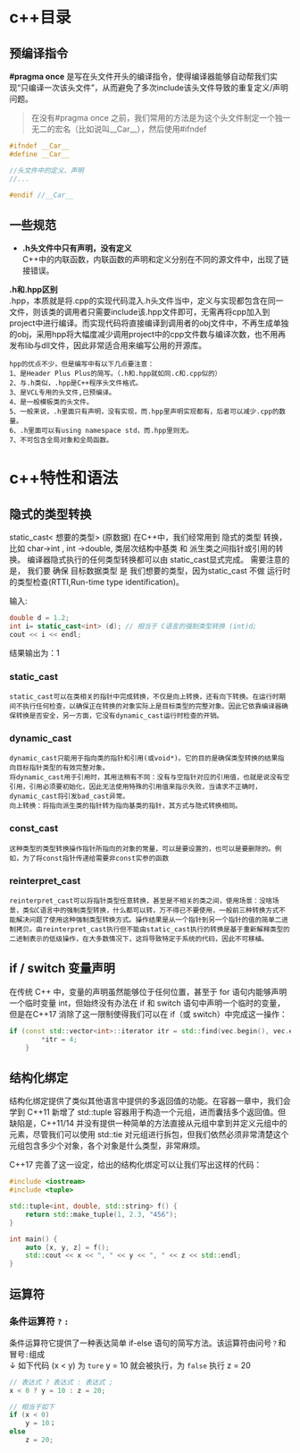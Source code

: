 # c++目录

## 预编译指令
**#pragma once** 是写在头文件开头的编译指令，使得编译器能够自动帮我们实现“只编译一次该头文件”，从而避免了多次include该头文件导致的重复定义/声明问题。
> 在没有#pragma once 之前，我们常用的方法是为这个头文件制定一个独一无二的宏名（比如说叫__Car__），然后使用#ifndef

```c++
#ifndef __Car__
#define __Car__

//头文件中的定义、声明
//...

#endif //__Car__
```

## 一些规范

+ **.h头文件中只有声明，没有定义** <br>
C++中的内联函数，内联函数的声明和定义分别在不同的源文件中，出现了链接错误。

**.h和.hpp区别**    
.hpp，本质就是将.cpp的实现代码混入.h头文件当中，定义与实现都包含在同一文件，则该类的调用者只需要include该.hpp文件即可，无需再将cpp加入到project中进行编译。而实现代码将直接编译到调用者的obj文件中，不再生成单独的obj，采用hpp将大幅度减少调用project中的cpp文件数与编译次数，也不用再发布lib与dll文件，因此非常适合用来编写公用的开源库。

    hpp的优点不少，但是编写中有以下几点要注意：
    1、是Header Plus Plus的简写。（.h和.hpp就如同.c和.cpp似的）
    2、与.h类似，.hpp是C++程序头文件格式。
    3、是VCL专用的头文件,已预编译。
    4、是一般模板类的头文件。
    5、一般来说，.h里面只有声明，没有实现，而.hpp里声明实现都有，后者可以减少.cpp的数量。
    6、.h里面可以有using namespace std，而.hpp里则无。
    7、不可包含全局对象和全局函数。



# c++特性和语法

## 隐式的类型转换
static_cast< 想要的类型> (原数据)
在C++中，我们经常用到 隐式的类型 转换，比如 char->int , int ->double, 类层次结构中基类 和 派生类之间指针或引用的转换。
编译器隐式执行的任何类型转换都可以由 static_cast显式完成。
需要注意的是， 我们要 确保 目标数据类型 是 我们想要的类型，因为static_cast 不做 运行时的类型检查(RTTI,Run-time type identification)。

输入:
~~~c++
double d = 1.2;
int i= static_cast<int> (d); // 相当于 C语言的强制类型转换 (int)d;
cout << i << endl;
~~~
结果输出为：1

### static_cast   
    static_cast可以在类相关的指针中完成转换，不仅是向上转换，还有向下转换。在运行时期间不执行任何检查，以确保正在转换的对象实际上是目标类型的完整对象。因此它依靠编译器确保转换是否安全，另一方面，它没有dynamic_cast运行时检查的开销。

### dynamic_cast  
    dynamic_cast只能用于指向类的指针和引用(或void*)。它的目的是确保类型转换的结果指向目标指针类型的有效完整对象。
    将dynamic_cast用于引用时，其用法稍有不同：没有与空指针对应的引用值，也就是说没有空引用，引用必须要初始化，因此无法使用特殊的引用值来指示失败，当请求不正确时，dynamic_cast将引发bad_cast异常。
    向上转换：将指向派生类的指针转为指向基类的指针，其方式与隐式转换相同。

### const_cast
    这种类型的类型转换操作指针所指向的对象的常量，可以是要设置的，也可以是要删除的。例如，为了将const指针传递给需要非const实参的函数

### reinterpret_cast    
    reinterpret_cast可以将指针类型任意转换，甚至是不相关的类之间，使用场景：没啥场景，类似C语言中的强制类型转换，什么都可以转，万不得已不要使用，一般前三种转换方式不能解决问题了使用这种强制类型转换方式。操作结果是从一个指针到另一个指针的值的简单二进制拷贝。由reinterpret_cast执行但不能由static_cast执行的转换是基于重新解释类型的二进制表示的低级操作，在大多数情况下，这将导致特定于系统的代码，因此不可移植。

## if / switch 变量声明
在传统 C++ 中，变量的声明虽然能够位于任何位置，甚至于 for 语句内能够声明一个临时变量 int，但始终没有办法在 if 和 switch 语句中声明一个临时的变量，但是在C++17 消除了这一限制使得我们可以在 if（或 switch）中完成这一操作：

~~~c++
if (const std::vector<int>::iterator itr = std::find(vec.begin(), vec.end(), 3); itr != vec.end()) {
		*itr = 4;
	}
~~~

## 结构化绑定
结构化绑定提供了类似其他语言中提供的多返回值的功能。在容器一章中，我们会学到 C++11 新增了 std::tuple 容器用于构造一个元组，进而囊括多个返回值。但缺陷是，C++11/14 并没有提供一种简单的方法直接从元组中拿到并定义元组中的元素，尽管我们可以使用 std::tie 对元组进行拆包，但我们依然必须非常清楚这个元组包含多少个对象，各个对象是什么类型，非常麻烦。

C++17 完善了这一设定，给出的结构化绑定可以让我们写出这样的代码：

~~~c++
#include <iostream>
#include <tuple>

std::tuple<int, double, std::string> f() {
    return std::make_tuple(1, 2.3, "456");
}

int main() {
    auto [x, y, z] = f();
    std::cout << x << ", " << y << ", " << z << std::endl;
}
~~~

## 运算符
### 条件运算符 `?` `:` 
条件运算符它提供了一种表达简单 if-else 语句的简写方法。该运算符由问号`？`和冒号`:`组成  
↓ 如下代码 (x < y) 为 `ture` y = 10 就会被执行，为 `false` 执行 z = 20

~~~c++
// 表达式 ? 表达式 : 表达式 ;
x < 0 ? y = 10 : z = 20;

// 相当于如下
if (x < 0)
    y = 10；
else
    z = 20;
~~~

